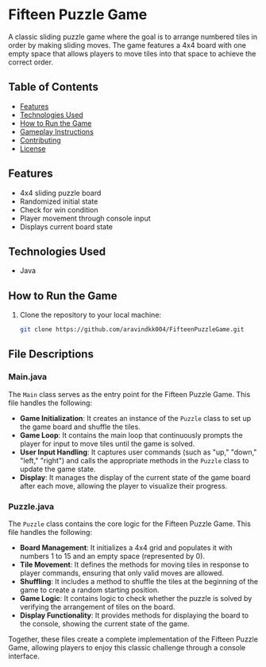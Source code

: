 # Fifteen Puzzle Game

A classic sliding puzzle game where the goal is to arrange numbered tiles in order by making sliding moves. The game features a 4x4 board with one empty space that allows players to move tiles into that space to achieve the correct order.

## Table of Contents

- [Features](#features)
- [Technologies Used](#technologies-used)
- [How to Run the Game](#how-to-run-the-game)
- [Gameplay Instructions](#gameplay-instructions)
- [Contributing](#contributing)
- [License](#license)

## Features

- 4x4 sliding puzzle board
- Randomized initial state
- Check for win condition
- Player movement through console input
- Displays current board state

## Technologies Used

- Java

## How to Run the Game

1. Clone the repository to your local machine:
   ```bash
   git clone https://github.com/aravindkk004/FifteenPuzzleGame.git


## File Descriptions

### Main.java

The `Main` class serves as the entry point for the Fifteen Puzzle Game. This file handles the following:

- **Game Initialization**: It creates an instance of the `Puzzle` class to set up the game board and shuffle the tiles.
- **Game Loop**: It contains the main loop that continuously prompts the player for input to move tiles until the game is solved.
- **User Input Handling**: It captures user commands (such as "up," "down," "left," "right") and calls the appropriate methods in the `Puzzle` class to update the game state.
- **Display**: It manages the display of the current state of the game board after each move, allowing the player to visualize their progress.

### Puzzle.java

The `Puzzle` class contains the core logic for the Fifteen Puzzle Game. This file handles the following:

- **Board Management**: It initializes a 4x4 grid and populates it with numbers 1 to 15 and an empty space (represented by 0).
- **Tile Movement**: It defines the methods for moving tiles in response to player commands, ensuring that only valid moves are allowed.
- **Shuffling**: It includes a method to shuffle the tiles at the beginning of the game to create a random starting position.
- **Game Logic**: It contains logic to check whether the puzzle is solved by verifying the arrangement of tiles on the board.
- **Display Functionality**: It provides methods for displaying the board to the console, showing the current state of the game.

Together, these files create a complete implementation of the Fifteen Puzzle Game, allowing players to enjoy this classic challenge through a console interface.

